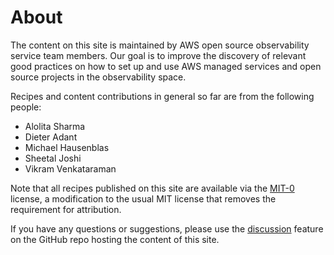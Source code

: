 # About

The content on this site is maintained by AWS open source observability 
service team members. Our goal is to improve the discovery of relevant
good practices on how to set up and use AWS managed services and 
open source projects in the observability space.

Recipes and content contributions in general so far are from the following
people:

* Alolita Sharma
* Dieter Adant
* Michael Hausenblas
* Sheetal Joshi
* Vikram Venkataraman

Note that all recipes published on this site are available via the 
[MIT-0][mit0] license, a modification to the usual MIT license 
that removes the requirement for attribution.

If you have any questions or suggestions, please use the
[discussion][discussion] feature on the GitHub repo hosting the content of
this site.


[mit0]: https://github.com/aws/mit-0
[discussion]: https://github.com/aws-observability/aws-o11y-recipes/discussions

